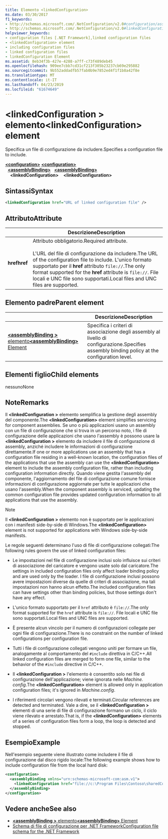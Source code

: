 ```yaml
---
title: Elemento <linkedConfiguration>
ms.date: 03/30/2017
f1_keywords:
- http://schemas.microsoft.com/.NetConfiguration/v2.0#configuration/assemblyBinding/linkedConfiguration
- http://schemas.microsoft.com/.NetConfiguration/v2.0#linkedConfiguration
helpviewer_keywords:
- configuration files [.NET Framework],linked configuration files
- <linkedConfiguration> element
- including configuration files
- linked configuration files
- linkedConfiguration Element
ms.assetid: 8eb34f3b-427e-4288-a7ff-c73f489deb45
ms.openlocfilehash: 909ee7cbb7cd31cf213f305b23237cb69e295882
ms.sourcegitcommit: 9b552addadfb57fab0b9e7852ed4f1f1b8a42f8e
ms.translationtype: MT
ms.contentlocale: it-IT
ms.lasthandoff: 04/23/2019
ms.locfileid: "61674649"
---
```

# <a name="linkedconfiguration-element"></a><span data-ttu-id="ebf36-102">\<linkedConfiguration > elemento</span><span class="sxs-lookup"><span data-stu-id="ebf36-102">\<linkedConfiguration> element</span></span>

<span data-ttu-id="ebf36-103">Specifica un file di configurazione da includere.</span><span class="sxs-lookup"><span data-stu-id="ebf36-103">Specifies a configuration file to include.</span></span>

<span data-ttu-id="ebf36-104">[**\<configuration>**](~/docs/framework/configure-apps/file-schema/configuration-element.md) </span><span class="sxs-lookup"><span data-stu-id="ebf36-104">[**\<configuration>**](~/docs/framework/configure-apps/file-schema/configuration-element.md) </span></span>  
<span data-ttu-id="ebf36-105">&nbsp;&nbsp;[**\<assemblyBinding>**](~/docs/framework/configure-apps/file-schema/assemblybinding-element-for-configuration.md) </span><span class="sxs-lookup"><span data-stu-id="ebf36-105">&nbsp;&nbsp;[**\<assemblyBinding>**](~/docs/framework/configure-apps/file-schema/assemblybinding-element-for-configuration.md) </span></span>  
<span data-ttu-id="ebf36-106">&nbsp;&nbsp;&nbsp;&nbsp;**\<linkedConfiguration>**</span><span class="sxs-lookup"><span data-stu-id="ebf36-106">&nbsp;&nbsp;&nbsp;&nbsp;**\<linkedConfiguration>**</span></span>

## <a name="syntax"></a><span data-ttu-id="ebf36-107">Sintassi</span><span class="sxs-lookup"><span data-stu-id="ebf36-107">Syntax</span></span>

```xml
<linkedConfiguration href="URL of linked configuration file" />
```

## <a name="attribute"></a><span data-ttu-id="ebf36-108">Attributo</span><span class="sxs-lookup"><span data-stu-id="ebf36-108">Attribute</span></span>

|           | <span data-ttu-id="ebf36-109">Descrizione</span><span class="sxs-lookup"><span data-stu-id="ebf36-109">Description</span></span> |
| --------- | ----------- |
| <span data-ttu-id="ebf36-110">**href**</span><span class="sxs-lookup"><span data-stu-id="ebf36-110">**href**</span></span>  | <span data-ttu-id="ebf36-111">Attributo obbligatorio.</span><span class="sxs-lookup"><span data-stu-id="ebf36-111">Required attribute.</span></span><br><br><span data-ttu-id="ebf36-112">L'URL del file di configurazione da includere.</span><span class="sxs-lookup"><span data-stu-id="ebf36-112">The URL of the configuration file to include.</span></span> <span data-ttu-id="ebf36-113">L'unico formato supportato per il **href** attributo `file://`.</span><span class="sxs-lookup"><span data-stu-id="ebf36-113">The only format supported for the **href** attribute is `file://`.</span></span> <span data-ttu-id="ebf36-114">File locali e UNC file sono supportati.</span><span class="sxs-lookup"><span data-stu-id="ebf36-114">Local files and UNC files are supported.</span></span> |

## <a name="parent-element"></a><span data-ttu-id="ebf36-115">Elemento padre</span><span class="sxs-lookup"><span data-stu-id="ebf36-115">Parent element</span></span>

|     | <span data-ttu-id="ebf36-116">Descrizione</span><span class="sxs-lookup"><span data-stu-id="ebf36-116">Description</span></span> |
| --- | ----------- |
| [<span data-ttu-id="ebf36-117">**\<assemblyBinding >** elemento</span><span class="sxs-lookup"><span data-stu-id="ebf36-117">**\<assemblyBinding>** Element</span></span>](~/docs/framework/configure-apps/file-schema/assemblybinding-element-for-configuration.md) | <span data-ttu-id="ebf36-118">Specifica i criteri di associazione degli assembly al livello di configurazione.</span><span class="sxs-lookup"><span data-stu-id="ebf36-118">Specifies assembly binding policy at the configuration level.</span></span> |

## <a name="child-elements"></a><span data-ttu-id="ebf36-119">Elementi figlio</span><span class="sxs-lookup"><span data-stu-id="ebf36-119">Child elements</span></span>

<span data-ttu-id="ebf36-120">nessuno</span><span class="sxs-lookup"><span data-stu-id="ebf36-120">None</span></span>

## <a name="remarks"></a><span data-ttu-id="ebf36-121">Note</span><span class="sxs-lookup"><span data-stu-id="ebf36-121">Remarks</span></span>

<span data-ttu-id="ebf36-122">Il  **\<linkedConfiguration >** elemento semplifica la gestione degli assembly del componente.</span><span class="sxs-lookup"><span data-stu-id="ebf36-122">The **\<linkedConfiguration>** element simplifies servicing for component assemblies.</span></span> <span data-ttu-id="ebf36-123">Se uno o più applicazioni usano un assembly con un file di configurazione che si trova in un percorso noto, i file di configurazione delle applicazioni che usano l'assembly è possono usare la  **\<linkedConfiguration >** elemento da includere il file di configurazione di assembly, anziché includere le informazioni di configurazione direttamente.</span><span class="sxs-lookup"><span data-stu-id="ebf36-123">If one or more applications use an assembly that has a configuration file residing in a well-known location, the configuration files of the applications that use the assembly can use the **\<linkedConfiguration>** element to include the assembly configuration file, rather than including configuration information directly.</span></span> <span data-ttu-id="ebf36-124">Quando viene gestita l'assembly del componente, l'aggiornamento del file di configurazione comune fornisce informazioni di configurazione aggiornate per tutte le applicazioni che usano l'assembly.</span><span class="sxs-lookup"><span data-stu-id="ebf36-124">When the component assembly is serviced, updating the common configuration file provides updated configuration information to all applications that use the assembly.</span></span>

> [!NOTE]
> <span data-ttu-id="ebf36-125">Il  **\<linkedConfiguration >** elemento non è supportato per le applicazioni con i manifesti side-by-side di Windows.</span><span class="sxs-lookup"><span data-stu-id="ebf36-125">The **\<linkedConfiguration>** element is not supported for applications with Windows side-by-side manifests.</span></span>

<span data-ttu-id="ebf36-126">Le regole seguenti determinano l'uso di file di configurazione collegati:</span><span class="sxs-lookup"><span data-stu-id="ebf36-126">The following rules govern the use of linked configuration files:</span></span>

- <span data-ttu-id="ebf36-127">Le impostazioni nel file di configurazione inclusi solo influisce sui criteri di associazione del caricatore e vengono usate solo dal caricatore.</span><span class="sxs-lookup"><span data-stu-id="ebf36-127">The settings in included configuration files only affect loader binding policy and are used only by the loader.</span></span> <span data-ttu-id="ebf36-128">I file di configurazione inclusi possono avere impostazioni diverse da quelle di criteri di associazione, ma tali impostazioni non hanno alcun effetto.</span><span class="sxs-lookup"><span data-stu-id="ebf36-128">The included configuration files can have settings other than binding policies, but those settings don't have any effect.</span></span>

- <span data-ttu-id="ebf36-129">L'unico formato supportato per il `href` attributo è `file://`.</span><span class="sxs-lookup"><span data-stu-id="ebf36-129">The only format supported for the `href` attribute is `file://`.</span></span> <span data-ttu-id="ebf36-130">File locali e UNC file sono supportati.</span><span class="sxs-lookup"><span data-stu-id="ebf36-130">Local files and UNC files are supported.</span></span>

- <span data-ttu-id="ebf36-131">È presente alcun vincolo per il numero di configurazioni collegate per ogni file di configurazione.</span><span class="sxs-lookup"><span data-stu-id="ebf36-131">There is no constraint on the number of linked configurations per configuration file.</span></span>

- <span data-ttu-id="ebf36-132">Tutti i file di configurazione collegati vengono uniti per formare un file, analogamente al comportamento del `#include` direttiva in C/C++.</span><span class="sxs-lookup"><span data-stu-id="ebf36-132">All linked configuration files are merged to form one file, similar to the behavior of the `#include` directive in C/C++.</span></span>

- <span data-ttu-id="ebf36-133">Il  **\<linkedConfiguration >** l'elemento è consentito solo nei file di configurazione dell'applicazione; viene ignorata nelle *Machine. config*.</span><span class="sxs-lookup"><span data-stu-id="ebf36-133">The **\<linkedConfiguration>** element is allowed only in application configuration files; it's ignored in *Machine.config*.</span></span>

- <span data-ttu-id="ebf36-134">I riferimenti circolari vengono rilevati e terminati.</span><span class="sxs-lookup"><span data-stu-id="ebf36-134">Circular references are detected and terminated.</span></span> <span data-ttu-id="ebf36-135">Vale a dire, se il  **\<linkedConfiguration >** elementi di una serie di file di configurazione formano un ciclo, il ciclo viene rilevato e arrestato.</span><span class="sxs-lookup"><span data-stu-id="ebf36-135">That is, if the **\<linkedConfiguration>** elements of a series of configuration files form a loop, the loop is detected and stopped.</span></span>

## <a name="example"></a><span data-ttu-id="ebf36-136">Esempio</span><span class="sxs-lookup"><span data-stu-id="ebf36-136">Example</span></span>

<span data-ttu-id="ebf36-137">Nell'esempio seguente viene illustrato come includere il file di configurazione dal disco rigido locale:</span><span class="sxs-lookup"><span data-stu-id="ebf36-137">The following example shows how to include configuration file from the local hard disk:</span></span>

```xml
<configuration>
  <assemblyBinding xmlns="urn:schemas-microsoft-com:asm.v1">
    <linkedConfiguration href="file://c:\Program Files\Contoso\sharedConfig.xml"/>
  </assemblyBinding>
</configuration>
```

## <a name="see-also"></a><span data-ttu-id="ebf36-138">Vedere anche</span><span class="sxs-lookup"><span data-stu-id="ebf36-138">See also</span></span>

- [<span data-ttu-id="ebf36-139">**\<assemblyBinding >** elemento</span><span class="sxs-lookup"><span data-stu-id="ebf36-139">**\<assemblyBinding>** Element</span></span>](~/docs/framework/configure-apps/file-schema/assemblybinding-element-for-configuration.md)
- [<span data-ttu-id="ebf36-140">Schema di file di configurazione per .NET Framework</span><span class="sxs-lookup"><span data-stu-id="ebf36-140">Configuration file schema for the .NET Framework</span></span>](~/docs/framework/configure-apps/file-schema/index.md)
